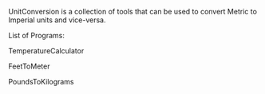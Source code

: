 UnitConversion is a collection of tools that can be used to convert Metric to Imperial units and vice-versa.




  List of Programs:

TemperatureCalculator

FeetToMeter

PoundsToKilograms
